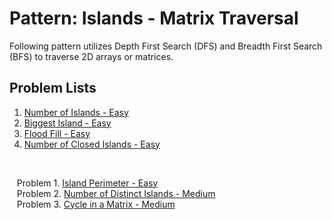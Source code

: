 # Pattern: Islands - Matrix Traversal

Following pattern utilizes Depth First Search (DFS) and Breadth First Search (BFS) to traverse 2D arrays or matrices.

## Problem Lists
1. [Number of Islands - Easy](https://github.com/jecjung520/Algorithm/tree/main/Coding%20Patterns/Islands%20-%20Matrix%20Traversal/1.%20Number%20of%20Islands%20-%20Easy)
2. [Biggest Island - Easy](https://github.com/jecjung520/Algorithm/tree/main/Coding%20Patterns/Islands%20-%20Matrix%20Traversal/2.%20Biggest%20Island%20-%20Easy)
3. [Flood Fill - Easy](https://github.com/jecjung520/Algorithm/tree/main/Coding%20Patterns/Islands%20-%20Matrix%20Traversal/3.%20Flood%20Fill%20-%20Easy)
4. [Number of Closed Islands - Easy](https://github.com/jecjung520/Algorithm/tree/main/Coding%20Patterns/Islands%20-%20Matrix%20Traversal/4.%20Number%20of%20Closed%20Islands%20-%20Easy)
<br />


&nbsp;&nbsp; Problem 1. [Island Perimeter - Easy](https://github.com/jecjung520/Algorithm/tree/main/Coding%20Patterns/Islands%20-%20Matrix%20Traversal/Problem%201.%20Island%20Perimeter%20-%20Easy) 
<br />
&nbsp;&nbsp; Problem 2. [Number of Distinct Islands - Medium](https://github.com/jecjung520/Algorithm/tree/main/Coding%20Patterns/Islands%20-%20Matrix%20Traversal/Problem%202.%20Number%20of%20Distinct%20Islands%20-%20Medium)
<br />
&nbsp;&nbsp; Problem 3. [Cycle in a Matrix - Medium](https://github.com/jecjung520/Algorithm/tree/main/Coding%20Patterns/Islands%20-%20Matrix%20Traversal/Problem%203.%20Cycle%20in%20a%20Matrix%20-%20Medium)
<br />
